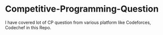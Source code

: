 # Competitive-Programming-Question
I have covered lot of CP question from various platform like Codeforces, Codechef in this Repo.
